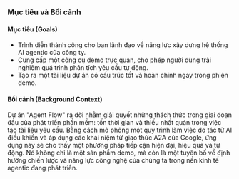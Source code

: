 ### **Mục tiêu và Bối cảnh**

#### **Mục tiêu (Goals)**

* Trình diễn thành công cho ban lãnh đạo về năng lực xây dựng hệ thống AI agentic của công ty.
* Cung cấp một công cụ demo trực quan, cho phép người dùng trải nghiệm quá trình phân tích yêu cầu tự động.
* Tạo ra một tài liệu dự án có cấu trúc tốt và hoàn chỉnh ngay trong phiên demo.

#### **Bối cảnh (Background Context)**

Dự án "Agent Flow" ra đời nhằm giải quyết những thách thức trong giai đoạn đầu của phát triển phần mềm: tốn thời gian và thiếu nhất quán trong việc tạo tài liệu yêu cầu. Bằng cách mô phỏng một quy trình làm việc do tác tử AI điều khiển và áp dụng các khái niệm từ giao thức A2A của Google, ứng dụng này sẽ cho thấy một phương pháp tiếp cận hiện đại, hiệu quả và tự động. Nó không chỉ là một sản phẩm demo, mà còn là một tuyên bố về định hướng chiến lược và năng lực công nghệ của chúng ta trong nền kinh tế agentic đang phát triển.

